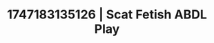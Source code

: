 ---
categories:
- Tan lines & lingerie
- Mutual desire
- Dark fantasy erotica
- Football-themed kink
- Pierced & proud
image: /assets/images/1747183135126.jpg
layout: post
seo:
  description: Featured content with premium Scat Fetish, ABDL Play. HD images available.
  keywords: Scat Fetish, ABDL Play
  og_image: /assets/images/1747183135126.jpg
  schema_type: VisualArtwork
tags:
- ABDL Play
- Scat Fetish
- '#1747183135126'
title: 1747183135126 | Scat Fetish ABDL Play
---